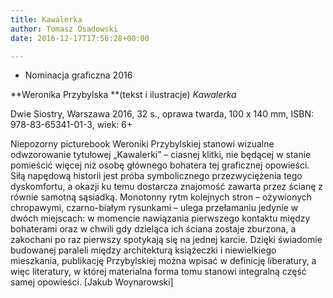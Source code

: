 ```yaml
---
title: Kawalerka
author: Tomasz Osadowski
date: 2016-12-17T17:56:28+00:00

---
```

  * Nominacja graficzna 2016

**Weronika Przybylska **(tekst i ilustracje) _Kawalerka_

Dwie Siostry, Warszawa 2016, 32 s., oprawa twarda, 100 x 140 mm, ISBN: 978-83-65341-01-3, wiek: 6+


Niepozorny picturebook Weroniki Przybylskiej stanowi wizualne odwzorowanie tytułowej &#8222;Kawalerki&#8221; &#8211; ciasnej klitki, nie będącej w stanie pomieścić więcej niż osobę głównego bohatera tej graficznej opowieści. Siłą napędową historii jest próba symbolicznego przezwyciężenia tego dyskomfortu, a okazji ku temu dostarcza znajomość zawarta przez ścianę z równie samotną sąsiadką. Monotonny rytm kolejnych stron &#8211; ożywionych chropawymi, czarno-białym rysunkami &#8211; ulega przełamaniu jedynie w dwóch miejscach: w momencie nawiązania pierwszego kontaktu między bohaterami oraz w chwili gdy dzieląca ich ściana zostaje zburzona, a zakochani po raz pierwszy spotykają się na jednej karcie. Dzięki świadomie budowanej paraleli między architekturą książeczki i niewielkiego mieszkania, publikację Przybylskiej można wpisać w definicję liberatury, a więc literatury, w której materialna forma tomu stanowi integralną część samej opowieści. [Jakub Woynarowski]

